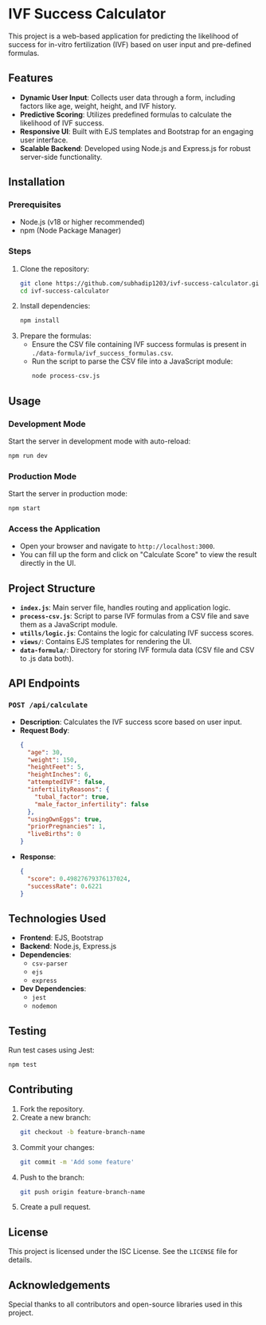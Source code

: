 # IVF Success Calculator

This project is a web-based application for predicting the likelihood of success for in-vitro fertilization (IVF) based on user input and pre-defined formulas.

## Features
- **Dynamic User Input**: Collects user data through a form, including factors like age, weight, height, and IVF history.
- **Predictive Scoring**: Utilizes predefined formulas to calculate the likelihood of IVF success.
- **Responsive UI**: Built with EJS templates and Bootstrap for an engaging user interface.
- **Scalable Backend**: Developed using Node.js and Express.js for robust server-side functionality.

## Installation

### Prerequisites
- Node.js (v18 or higher recommended)
- npm (Node Package Manager)

### Steps
1. Clone the repository:
   ```bash
   git clone https://github.com/subhadip1203/ivf-success-calculator.git
   cd ivf-success-calculator
   ```
2. Install dependencies:
   ```bash
   npm install
   ```
3. Prepare the formulas:
   - Ensure the CSV file containing IVF success formulas is present in `./data-formula/ivf_success_formulas.csv`.
   - Run the script to parse the CSV file into a JavaScript module:
     ```bash
     node process-csv.js
     ```

## Usage

### Development Mode
Start the server in development mode with auto-reload:
```bash
npm run dev
```

### Production Mode
Start the server in production mode:
```bash
npm start
```

### Access the Application
- Open your browser and navigate to `http://localhost:3000`.
- You can fill up the form and click on "Calculate Score" to view the result directly in the UI.

## Project Structure
- **`index.js`**: Main server file, handles routing and application logic.
- **`process-csv.js`**: Script to parse IVF formulas from a CSV file and save them as a JavaScript module.
- **`utills/logic.js`**: Contains the logic for calculating IVF success scores.
- **`views/`**: Contains EJS templates for rendering the UI.
- **`data-formula/`**: Directory for storing IVF formula data (CSV file and CSV to .js data both).

## API Endpoints

### `POST /api/calculate`
- **Description**: Calculates the IVF success score based on user input.
- **Request Body**:
  ```json
  {
    "age": 30,
    "weight": 150,
    "heightFeet": 5,
    "heightInches": 6,
    "attemptedIVF": false,
    "infertilityReasons": {
      "tubal_factor": true,
      "male_factor_infertility": false
    },
    "usingOwnEggs": true,
    "priorPregnancies": 1,
    "liveBirths": 0
  }
  ```
- **Response**:
  ```json
  {
    "score": 0.49827679376137024,
    "successRate": 0.6221
  }
  ```

## Technologies Used
- **Frontend**: EJS, Bootstrap
- **Backend**: Node.js, Express.js
- **Dependencies**:
  - `csv-parser`
  - `ejs`
  - `express`
- **Dev Dependencies**:
  - `jest`
  - `nodemon`

## Testing
Run test cases using Jest:
```bash
npm test
```

## Contributing
1. Fork the repository.
2. Create a new branch:
   ```bash
   git checkout -b feature-branch-name
   ```
3. Commit your changes:
   ```bash
   git commit -m 'Add some feature'
   ```
4. Push to the branch:
   ```bash
   git push origin feature-branch-name
   ```
5. Create a pull request.

## License
This project is licensed under the ISC License. See the `LICENSE` file for details.

## Acknowledgements
Special thanks to all contributors and open-source libraries used in this project.
